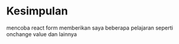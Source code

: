# Kesimpulan

mencoba react form memberikan saya beberapa pelajaran seperti onchange value dan lainnya
